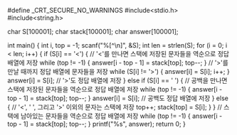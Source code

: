 #define _CRT_SECURE_NO_WARNINGS
#include<stdio.h>
#include<string.h>

char S[100001]; 
char stack[100001]; 
char answer[100001]; 

int main() {
  int i, top = -1;
  scanf("%[^\n]", &S); 
  int len = strlen(S); 
  for (i = 0; i < len; i++) {
    if (S[i] == '<') { // '<'를 만나면 스택에 저장된 문자들을 역순으로 정답 배열에 저장
      while (top != -1) {
        answer[i - top - 1] = stack[top];
        top--;
      }
      // '>'를 만날 때까지 정답 배열에 문자들을 저장
      while (S[i] != '>') {
        answer[i] = S[i];
        i++;
      }
      answer[i] = S[i]; // '>'도 정답 배열에 저장
    }
    else if (S[i] == ' ') { // 공백을 만나면 스택에 저장된 문자들을 역순으로 정답 배열에 저장
      while (top != -1) {
        answer[i - top - 1] = stack[top];
        top--;
      }
      answer[i] = S[i]; // 공백도 정답 배열에 저장
    }
    else { // '<', ' ', 그리고 '>' 이외의 문자는 스택에 저장
      top++;
      stack[top] = S[i];
    }
  }
  // 스택에 남아있는 문자들을 역순으로 정답 배열에 저장
  while (top != -1) {
    answer[i - top - 1] = stack[top];
    top--;
  }
  printf("%s", answer);
  return 0;
}
